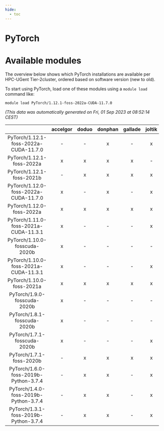 ```yaml
---
hide:
  - toc
---
```


PyTorch
=======

# Available modules


The overview below shows which PyTorch installations are available per HPC-UGent Tier-2cluster, ordered based on software version (new to old).

To start using PyTorch, load one of these modules using a `module load` command like:

```shell
module load PyTorch/1.12.1-foss-2022a-CUDA-11.7.0
```

*(This data was automatically generated on Fri, 01 Sep 2023 at 08:52:14 CEST)*  

| |accelgor|doduo|donphan|gallade|joltik|skitty|swalot|victini|
| :---: | :---: | :---: | :---: | :---: | :---: | :---: | :---: | :---: |
|PyTorch/1.12.1-foss-2022a-CUDA-11.7.0|-|-|x|-|x|-|-|-|
|PyTorch/1.12.1-foss-2022a|x|x|x|x|-|x|x|x|
|PyTorch/1.12.1-foss-2021b|-|x|x|x|x|x|x|x|
|PyTorch/1.12.0-foss-2022a-CUDA-11.7.0|x|-|x|-|x|-|-|-|
|PyTorch/1.12.0-foss-2022a|x|x|x|x|x|x|x|x|
|PyTorch/1.11.0-foss-2021a-CUDA-11.3.1|x|-|-|-|x|-|-|-|
|PyTorch/1.10.0-fosscuda-2020b|x|-|-|-|-|-|-|-|
|PyTorch/1.10.0-foss-2021a-CUDA-11.3.1|x|-|-|-|x|-|-|-|
|PyTorch/1.10.0-foss-2021a|x|x|x|x|x|x|x|x|
|PyTorch/1.9.0-fosscuda-2020b|x|-|-|-|-|-|-|-|
|PyTorch/1.8.1-fosscuda-2020b|x|-|-|-|-|-|-|-|
|PyTorch/1.7.1-fosscuda-2020b|x|-|-|-|x|-|-|-|
|PyTorch/1.7.1-foss-2020b|-|x|x|x|x|x|x|x|
|PyTorch/1.6.0-foss-2019b-Python-3.7.4|-|x|x|-|x|x|-|x|
|PyTorch/1.4.0-foss-2019b-Python-3.7.4|-|x|x|-|x|x|-|x|
|PyTorch/1.3.1-foss-2019b-Python-3.7.4|-|x|x|-|x|x|-|x|
